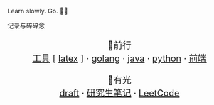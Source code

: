 Learn slowly. Go. 🔆🔆

记录与碎碎念

<p align="center">
  <p align="center" style="font-size: 20px">
    🔆前行
    <br />
    <a href="https://github.com/doreamon95/tips-Series">工具</a>
     [
    <a href="https://github.com/doreamon95/study-use-latex/">latex</a>
     ]
     ·
    <a href="https://github.com/doreamon95/study-golang/">golang</a>
     ·
    <a href="https://github.com/doreamon95/study-java/">java</a>
     ·
    <a href="https://github.com/doreamon95/study-python/">python</a>
     ·
    <a href="https://github.com/doreamon95/study-front/">前端</a>
  </p>
  <p align="center" style="font-size: 20px">
   🔆有光
    <br />
    <a href="https://doreamon95.github.io/gitbook/">draft</a>
    ·
    <a href="https://github.com/doreamon95/study-blockchain">研究生笔记</a>
    ·
    <a href="https://github.com/doreamon95/LeetCode">LeetCode</a>
  </p>
</p>

